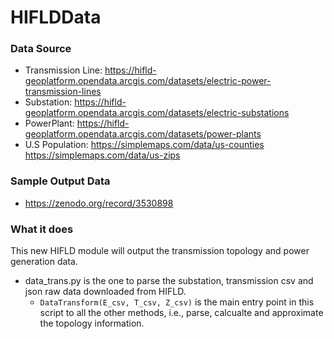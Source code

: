 # HIFLDData

### Data Source
- Transmission Line:
https://hifld-geoplatform.opendata.arcgis.com/datasets/electric-power-transmission-lines
- Substation:
https://hifld-geoplatform.opendata.arcgis.com/datasets/electric-substations
- PowerPlant:
https://hifld-geoplatform.opendata.arcgis.com/datasets/power-plants
- U.S Population:
https://simplemaps.com/data/us-counties https://simplemaps.com/data/us-zips

### Sample Output Data
- https://zenodo.org/record/3530898


### What it does
This new HIFLD module will output the transmission topology and power generation data.

- data_trans.py is the one to parse the substation, transmission csv and json raw data downloaded from HIFLD. 
  - `DataTransform(E_csv, T_csv, Z_csv)` is the main entry point in this script to all the other methods, i.e., parse, calcualte and approximate the topology information.